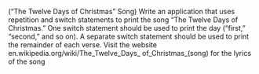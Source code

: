 (“The Twelve Days of Christmas” Song) Write an application that uses repetition and
switch statements to print the song “The Twelve Days of Christmas.” One switch statement should
be used to print the day (“first,” “second,” and so on). A separate switch statement should be used
to print the remainder of each verse. Visit the website en.wikipedia.org/wiki/The_Twelve_Days_
of_Christmas_(song) for the lyrics of the song
